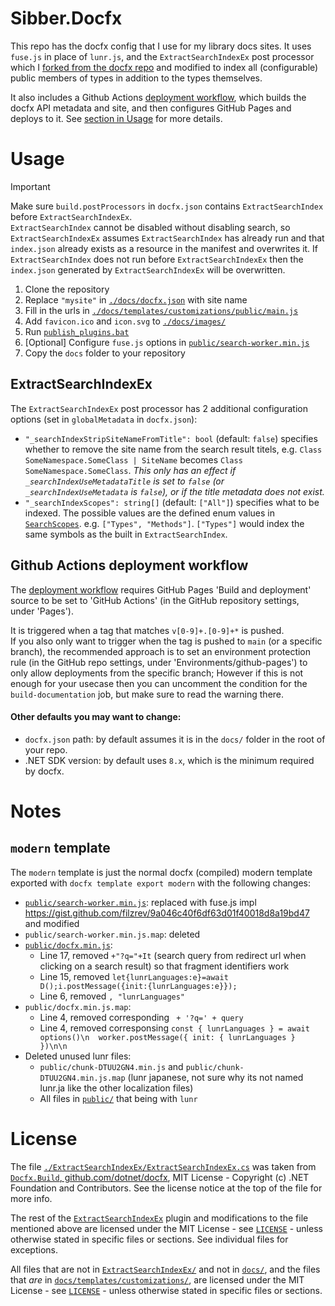 # Sibber.Docfx

This repo has the docfx config that I use for my library docs sites. It uses `fuse.js` in place of `lunr.js`, and the `ExtractSearchIndexEx` post processor which I [forked from the docfx repo](https://github.com/dotnet/docfx/blob/44383167ece82d4deb7c2062de1a2e34b32607e9/src/Docfx.Build/PostProcessors/ExtractSearchIndex.cs) and modified to index all (configurable) public members of types in addition to the types themselves.

It also includes a Github Actions [deployment workflow](./workflows/deploy-docfx-to-github-pages.yaml), which builds the docfx API metadata and site, and then configures GitHub Pages and deploys to it. See [section in Usage](#github-actions-deployment-workflow) for more details.

# Usage

> [!IMPORTANT]  
> Make sure `build.postProcessors` in `docfx.json` contains `ExtractSearchIndex` before `ExtractSearchIndexEx`.\
`ExtractSearchIndex` cannot be disabled without disabling search, so `ExtractSearchIndexEx` assumes `ExtractSearchIndex` has already run and that `index.json` already exists as a resource in the manifest and overwrites it. If `ExtractSearchIndex` does not run before `ExtractSearchIndexEx` then the `index.json` generated by `ExtractSearchIndexEx` will be overwritten.

1. Clone the repository
2. Replace `"mysite"` in [`./docs/docfx.json`](./docs/docfx.json) with site name
3. Fill in the urls in [`./docs/templates/customizations/public/main.js`](./docs/templates/customizations/public/main.js)
4. Add `favicon.ico` and `icon.svg` to [`./docs/images/`](./docs/images/)
5. Run [`publish_plugins.bat`](./publish_plugins.bat)
6. [Optional] Configure `fuse.js` options in [`public/search-worker.min.js`](./docs/templates/modern/public/search-worker.min.js)
7. Copy the `docs` folder to your repository

## ExtractSearchIndexEx

The `ExtractSearchIndexEx` post processor has 2 additional configuration options (set in `globalMetadata` in `docfx.json`):
 - `"_searchIndexStripSiteNameFromTitle": bool` (default: `false`) specifies whether to remove the site name from the search result titels, e.g. `Class SomeNamespace.SomeClass | SiteName` becomes `Class SomeNamespace.SomeClass`. *This only has an effect if `_searchIndexUseMetadataTitle` is set to `false` (or `_searchIndexUseMetadata` is `false`), or if the title metadata does not exist.*
 - `"_searchIndexScopes": string[]` (default: `["All"]`) specifies what to be indexed. The possible values are the defined enum values in [`SearchScopes`](./ExtractSearchIndexEx/SearchScopes.cs). e.g. `["Types", "Methods"]`. `["Types"]` would index the same symbols as the built in `ExtractSearchIndex`.

## Github Actions deployment workflow

The [deployment workflow](./workflows/deploy-docfx-to-github-pages.yaml) requires GitHub Pages 'Build and deployment' source to be set to 'GitHub Actions' (in the GitHub repository settings, under 'Pages').

It is triggered when a tag that matches `v[0-9]+.[0-9]+*` is pushed.  
If you also only want to trigger when the tag is pushed to `main` (or a specific branch), the recommended approach is to set an environment protection rule (in the GitHub repo settings, under 'Environments/github-pages') to only allow deployments from the specific branch; However if this is not enough for your usecase then you can uncomment the condition for the `build-documentation` job, but make sure to read the warning there.

#### Other defaults you may want to change:
 - `docfx.json` path: by default assumes it is in the `docs/` folder in the root of your repo.
 - .NET SDK version: by default uses `8.x`, which is the minimum required by docfx.

# Notes

## `modern` template

The `modern` template is just the normal docfx (compiled) modern template exported with `docfx template export modern` with the following changes:
 - [`public/search-worker.min.js`](./docs/templates/modern/public/search-worker.min.js): replaced with fuse.js impl https://gist.github.com/filzrev/9a046c40f6df63d01f40018d8a19bd47 and modified
 - `public/search-worker.min.js.map`: deleted
 - [`public/docfx.min.js`](./docs/templates/modern/public/docfx.min.js):
    - Line 17, removed `+"?q="+It` (search query from redirect url when clicking on a search result) so that fragment identifiers work
    - Line 15, removed `let{lunrLanguages:e}=await D();i.postMessage({init:{lunrLanguages:e}});`
    - Line 6, removed `, "lunrLanguages"`
 - `public/docfx.min.js.map`:
    - Line 4, removed corresponding ` + '?q=' + query`
    - Line 4, removed corresponsing `const { lunrLanguages } = await options()\n  worker.postMessage({ init: { lunrLanguages } })\n\n  `
 - Deleted unused lunr files:
    - `public/chunk-DTUU2GN4.min.js` and `public/chunk-DTUU2GN4.min.js.map` (lunr japanese, not sure why its not named lunr.ja like the other localization files)
    - All files in [`public/`](./docs/templates/modern/public/) that being with `lunr`

# License

The file [`./ExtractSearchIndexEx/ExtractSearchIndexEx.cs`](./ExtractSearchIndexEx/ExtractSearchIndexEx.cs) was taken from [`Docfx.Build`, github.com/dotnet/docfx](https://github.com/dotnet/docfx/blob/44383167ece82d4deb7c2062de1a2e34b32607e9/src/Docfx.Build/PostProcessors/ExtractSearchIndex.cs), MIT License - Copyright (c) .NET Foundation and Contributors. See the license notice at the top of the file for more info.

The rest of the [`ExtractSearchIndexEx`](./ExtractSearchIndexEx/) plugin and modifications to the file mentioned above are licensed under the MIT License - see [`LICENSE`](./LICENSE) - unless otherwise stated in specific files or sections. See individual files for exceptions.

All files that are not in [`ExtractSearchIndexEx/`](./ExtractSearchIndexEx/) and not in [`docs/`](./docs/), and the files that *are* in [`docs/templates/customizations/`](./docs/templates/customizations/), are licensed under the MIT License - see [`LICENSE`](./LICENSE) - unless otherwise stated in specific files or sections.
